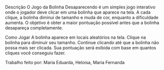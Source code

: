 Descrição
O Jogo da Bolinha Desaparecendo é um simples jogo interativo onde o jogador deve clicar em uma bolinha que aparece na tela. A cada clique, a bolinha diminui de tamanho e muda de cor, enquanto a dificuldade aumenta. O objetivo é obter a maior pontuação possível antes que a bolinha desapareça completamente.

Como Jogar
A bolinha aparece em locais aleatórios na tela.
Clique na bolinha para diminuir seu tamanho.
Continue clicando até que a bolinha não possa mais ser clicada.
Sua pontuação será exibida com base em quantos cliques você conseguiu fazer.

Trabalho feito por: Maria Eduarda, Heloisa, Maria Fernanda
